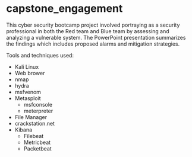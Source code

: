 # capstone_engagement
This cyber security bootcamp project involved portraying as a security professional in both the Red team and Blue team by assessing and analyzing a vulnerable system.  The PowerPoint presentation summarizes the findings which includes proposed alarms and mitigation strategies. 

Tools and techniques used:
  - Kali Linux
  - Web brower
  - nmap
  - hydra
  - msfvenom
  - Metasploit 
    - msfconsole
    - meterpreter
  - File Manager
  - crackstation.net
  - Kibana
    - Filebeat
    - Metricbeat
    - Packetbeat
  
